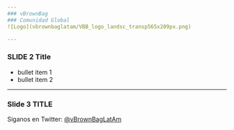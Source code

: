 ```yaml
---
### vBrownBag
### Comunidad Global
![Logo](vbrownbaglatam/VBB_logo_landsc_transp565x209px.png)

---
```

### SLIDE 2 Title

   - bullet item 1
   - bullet item 2

---

### Slide 3 TITLE

Síganos en Twitter: <a href="https://Twitter.com/vBrownBagLatAm" target="_blank">@vBrownBagLatAm</a>


